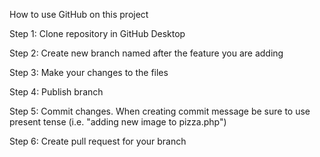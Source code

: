 How to use GitHub on this project

Step 1:
Clone repository in GitHub Desktop

Step 2:
Create new branch named after the feature you are adding

Step 3:
Make your changes to the files

Step 4:
Publish branch

Step 5:
Commit changes. When creating commit message be sure to use present tense (i.e. "adding new image to pizza.php")

Step 6:
Create pull request for your branch
